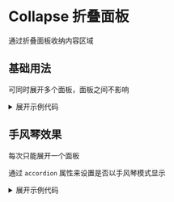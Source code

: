 <script setup>
import Basic from './component/Basic.vue'
import Accordion from './component/Accordion.vue'
</script>

# Collapse 折叠面板

通过折叠面板收纳内容区域

## 基础用法

可同时展开多个面板，面板之间不影响

<div class="example">
 <Basic/>
</div>

<details>
<summary>展开示例代码</summary>

```vue
<template>
 <ADatePicker v-model="dateValue" />
</template>

<script lang="ts" setup>
import { ref } from 'vue';

const dateValue = ref("");

</script>

```

</details>

## 手风琴效果

每次只能展开一个面板

通过 `accordion` 属性来设置是否以手风琴模式显示

<div class="example">
 <Accordion />
</div>

<details>
<summary>展开示例代码</summary>

```vue
<template>
  <ARate v-model="rateValue" color="red"></ARate>
</template>

<script lang="ts" setup>
import { ref } from 'vue';

const rateValue = ref(4);
</script>
```

</details>


